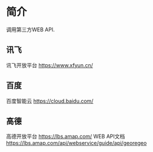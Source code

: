 # 简介
调用第三方WEB API.

## 讯飞
讯飞开放平台
    https://www.xfyun.cn/

## 百度
百度智能云
    https://cloud.baidu.com/

## 高德
高德开放平台 
    https://lbs.amap.com/
WEB API文档
    https://lbs.amap.com/api/webservice/guide/api/georegeo
